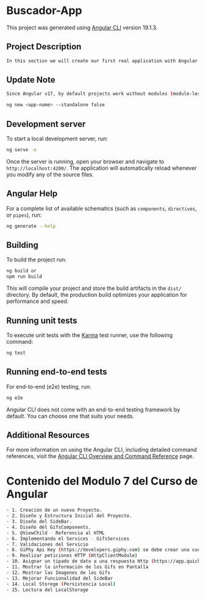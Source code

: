 # Buscador-App

This project was generated using [Angular CLI](https://github.com/angular/angular-cli) version 19.1.3.

## Project Description

```bash
In this section we will create our first real application with Angular. We will build a basic web search engine, this search engine will have a sidebar with the history of our searches ordered from the most recent search to our first search
```


## Update Note
```bash
Since Angular v17, by default projects work without modules (module-less), To work with a traditional way, you can implement the following command

ng new <app-name> --standalone false
```

## Development server

To start a local development server, run:

```bash
ng serve -o
```

Once the server is running, open your browser and navigate to `http://localhost:4200/`. The application will automatically reload whenever you modify any of the source files.

## Angular Help

For a complete list of available schematics (such as `components`, `directives`, or `pipes`), run:

```bash
ng generate --help
```

## Building

To build the project run:

```bash
ng build or 
npm run build
```

This will compile your project and store the build artifacts in the `dist/` directory. By default, the production build optimizes your application for performance and speed.

## Running unit tests

To execute unit tests with the [Karma](https://karma-runner.github.io) test runner, use the following command:

```bash
ng test
```

## Running end-to-end tests

For end-to-end (e2e) testing, run:

```bash
ng e2e
```

Angular CLI does not come with an end-to-end testing framework by default. You can choose one that suits your needs.

## Additional Resources

For more information on using the Angular CLI, including detailed command references, visit the [Angular CLI Overview and Command Reference](https://angular.dev/tools/cli) page.


# Contenido del Modulo 7 del Curso de Angular

```bash
- 1. Creación de un nuevo Proyecto.
- 2. Diseño y Estructura Inicial del Proyecto.
- 3. Diseño del SideBar.
- 4. Diseño del GifsComponents.
- 5. @ViewChild - Referencia al HTML
- 6. Implementando el Services - GifsServices
- 7. Validaciones del Servicio
- 8. GiPhy Api Key (https://developers.giphy.com) se debe crear una cuentra gratuita para usar la api
- 9. Realizar peticiones HTTP (HttpClientModule)
- 10. Asignar un tipado de dato a una respuesta Http (https://app.quicktype.io/)
- 11. Mostrar la información de los Gifs en Pantalla
- 12. Mostrar las Imagenes de los Gifs
- 13. Mejorar Funcionalidad del SideBar
- 14. Local Storege (Persistencia Local)
- 15. Lectura del LocalStorage
```
